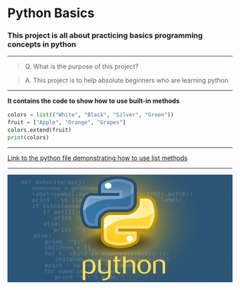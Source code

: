 [//]: <> (This is a comment)

[//]: <> (Titles)
# Python Basics
### This project is all about practicing basics programming concepts in python
___
[//]: <> (Block quotes)
> Q. What is the purpose of this project?

> A. This project is to help absolute beginners who are learning python 
___
[//]: <> (Bold Characters)
**It contains the code to show how to use built-in methods**

[//]: <> (Code Snippet)
```python
colors = list(("White", "Black", "Silver", "Green"))
fruit = ["Apple", "Orange", "Grapes"]
colors.extend(fruit)
print(colors)
```
___

[Link to the python file demonstrating how to use list methods](listBasics.py)
___

[//]: <> (Adding image)
![image caption](img/python_logo.jpg)

